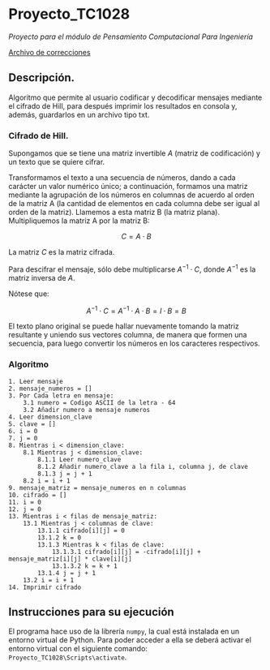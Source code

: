 # Proyecto_TC1028

_Proyecto para el módulo de Pensamiento Computacional Para Ingeniería_

[Archivo de correcciones](Correcciones.md)

## Descripción.

Algoritmo que permite al usuario codificar y decodificar mensajes mediante el cifrado de Hill, para después imprimir los resultados en consola y, además, guardarlos en un archivo tipo txt.

### Cifrado de Hill.

Supongamos que se tiene una matriz invertible $A$ (matriz de codificación) y un texto que se quiere cifrar.

Transformamos el texto a una secuencia de números, dando a cada carácter un valor numérico único; a continuación, formamos una matriz mediante la agrupación de los números en columnas de acuerdo al orden de la matriz A (la cantidad de elementos en cada columna debe ser igual al orden de la matriz). Llamemos a esta matriz B (la matriz plana). Multipliquemos la matriz A por la matriz B:

$$C = A \cdot B$$

La matriz $C$ es la matriz cifrada.

Para descifrar el mensaje, sólo debe multiplicarse $A^{-1} \cdot C$, donde $A^{-1}$ es la matriz inversa de $A$.

Nótese que:

$$A^{-1} \cdot C = A^{-1} \cdot A\cdot B = I \cdot B = B$$

El texto plano original se puede hallar nuevamente tomando la matriz resultante y uniendo sus vectores columna, de manera que formen una secuencia, para luego convertir los números en los caracteres respectivos.

### Algoritmo

```
1. Leer mensaje
2. mensaje_numeros = []
3. Por Cada letra en mensaje:
    3.1 numero = Codigo ASCII de la letra - 64
    3.2 Añadir numero a mensaje numeros
4. Leer dimension_clave
5. clave = []
6. i = 0
7. j = 0
8. Mientras i < dimension_clave:
    8.1 Mientras j < dimension_clave:
        8.1.1 Leer numero_clave
        8.1.2 Añadir numero_clave a la fila i, columna j, de clave
        8.1.3 j = j + 1
    8.2 i = i + 1
9. mensaje_matriz = mensaje_numeros en n columnas
10. cifrado = []
11. i = 0
12. j = 0
13. Mientras i < filas de mensaje_matriz:
    13.1 Mientras j < columnas de clave:
        13.1.1 cifrado[i][j] = 0
        13.1.2 k = 0
        13.1.3 Mientras k < filas de clave:
            13.1.3.1 cifrado[i][j] = -cifrado[i][j] + mensaje_matriz[i][j] * clave[i][j]
            13.1.3.2 k = k + 1
        13.1.4 j = j + 1
    13.2 i = i + 1
14. Imprimir cifrado
```

## Instrucciones para su ejecución

El programa hace uso de la librería `numpy`, la cual está instalada en un entorno virtual de Python. Para poder acceder a ella se deberá activar el entorno virtual con el siguiente comando: `Proyecto_TC1028\Scripts\activate`.